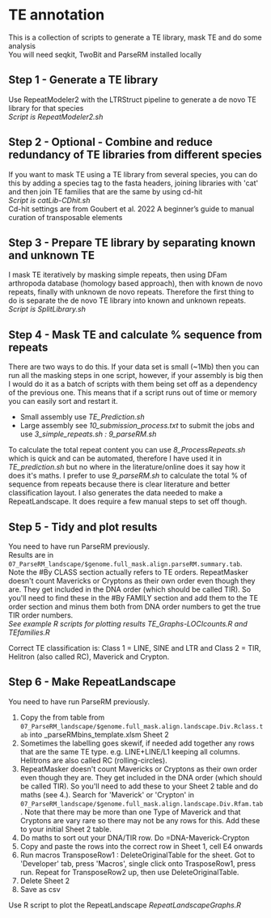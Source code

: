 # TE annotation
This is a collection of scripts to generate a TE library, mask TE and do some analysis  
You will need seqkit, TwoBit and ParseRM installed locally  

## Step 1 - Generate a TE library
Use RepeatModeler2 with the LTRStruct pipeline to generate a de novo TE library for that species  
_Script is RepeatModeler2.sh_  

## Step 2 - Optional - Combine and reduce redundancy of TE libraries from different species  
If you want to mask TE using a TE library from several species, you can do this by adding a species tag to the fasta headers, joining libraries with 'cat' and then join TE families that are the same by using cd-hit  
_Script is catLib-CDhit.sh_  
Cd-hit settings are from Goubert et al. 2022 A beginner’s guide to manual curation of transposable elements  

## Step 3 - Prepare TE library by separating known and unknown TE
I mask TE iteratively by masking simple repeats, then using DFam arthropoda database (homology based approach), then with known de novo repeats, finally with unknown de novo repeats. Therefore the first thing to do is separate the de novo TE library into known and unknown repeats.  
_Script is SplitLibrary.sh_  

## Step 4 - Mask TE and calculate % sequence from repeats
There are two ways to do this. If your data set is small (~1Mb) then you can run all the masking steps in one script, however, if your assembly is big then I would do it as a batch of scripts with them being set off as a dependency of the previous one. This means that if a script runs out of time or memory you can easily sort and restart it.  
- Small assembly use _TE_Prediction.sh_
- Large assembly see _10_submission_process.txt_ to submit the jobs and use _3_simple_repeats.sh : 9_parseRM.sh_  
  
To calculate the total repeat content you can use _8_ProcessRepeats.sh_ which is quick and can be automated, therefore I have used it in _TE_prediction.sh_ but no where in the literature/online does it say how it does it's maths.
I prefer to use _9_parseRM.sh_ to calculate the total % of sequence from repeats because there is clear literature and better classification layout. I also generates the data needed to make a RepeatLandscape. It does require a few manual steps to set off though.   

## Step 5 - Tidy and plot results
You need to have run ParseRM previously.  
Results are in ``` 07_ParseRM_landscape/$genome.full_mask.align.parseRM.summary.tab ```.  
Note the #By CLASS section actually refers to TE orders. RepeatMasker doesn't count Mavericks or Cryptons as their own order even though they are. They get included in the DNA order (which should be called TIR). So you'll need to find these in the #By FAMILY section and add them to the TE order section and minus them both from DNA order numbers to get the true TIR order numbers.  
_See example R scripts for plotting results TE_Graphs-LOCIcounts.R and TEfamilies.R_  
  
Correct TE classification is: Class 1 = LINE, SINE and LTR and Class 2 = TIR, Helitron (also called RC), Maverick and Crypton.

## Step 6 - Make RepeatLandscape
You need to have run ParseRM previously.  
1. Copy the from table from ``` 07_ParseRM_landscape/$genome.full_mask.align.landscape.Div.Rclass.tab ``` into _parseRMbins_template.xlsm Sheet 2
2. Sometimes the labelling goes skewif, if needed add together any rows that are the same TE type. e.g. LINE+LINE/L1 keeping all columns. Helitrons are also called RC (rolling-circles).
3. RepeatMasker doesn't count Mavericks or Cryptons as their own order even though they are. They get included in the DNA order (which should be called TIR). So you'll need to add these to your Sheet 2 table and do maths (see 4.). Search for 'Maverick' or 'Crypton' in ``` 07_ParseRM_landscape/$genome.full_mask.align.landscape.Div.Rfam.tab ```. Note that there may be more than one Type of Maverick and that Cryptons are vary rare so there may not be any rows for this. Add these to your initial Sheet 2 table.
4. Do maths to sort out your DNA/TIR row. Do =DNA-Maverick-Crypton
5. Copy and paste the rows into the correct row in Sheet 1, cell E4 onwards
6. Run macros TransposeRow1 : DeleteOriginalTable for the sheet. Got to 'Developer' tab, press 'Macros', single click onto TrasposeRow1, press run. Repeat for TransposeRow2 up, then use DeleteOriginalTable.
7. Delete Sheet 2
8. Save as csv  
  
Use R script to plot the RepeatLandscape _RepeatLandscapeGraphs.R_
